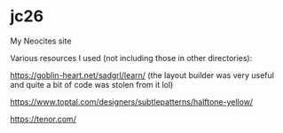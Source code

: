 # jc26

My Neocites site

Various resources I used (not including those in other directories):

https://goblin-heart.net/sadgrl/learn/
(the layout builder was very useful and quite a bit of code was stolen from it lol)

https://www.toptal.com/designers/subtlepatterns/halftone-yellow/

https://tenor.com/
